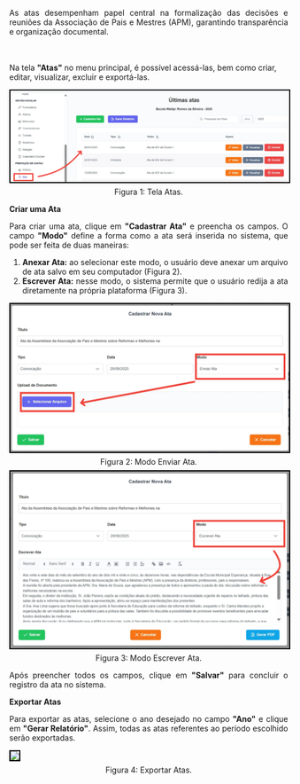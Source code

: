 <p align="justify">
As atas desempenham papel central na formalização das decisões e reuniões da Associação de Pais e Mestres (APM), garantindo transparência e organização documental.

<br><br>
Na tela <strong>"Atas"</strong> no menu principal, é possível acessá-las, bem como criar, editar, visualizar, excluir e exportá-las.
</p>



<figure style="margin: 0.5em 0;">
    <img src="../../img/pc/apm/atas/TelaAtas.png" style="border: 2px solid black;">
    <figcaption style="margin-top: 0.3em; text-align: center;">Figura 1: Tela Atas.</figcaption>
</figure>


**Criar uma Ata**
<p align="justify">
Para criar uma ata, clique em <strong>"Cadastrar Ata"</strong> e preencha os campos.
O campo <strong>"Modo"</strong> define a forma como a ata será inserida no sistema, que pode ser feita de duas maneiras:
</p>

<ol align="justify">
    <li>
        <strong>Anexar Ata:</strong> ao selecionar este modo, o usuário deve anexar um arquivo de ata salvo em seu computador (Figura 2).
    </li>
    <li>
        <strong>Escrever Ata:</strong> nesse modo, o sistema permite que o usuário redija a ata diretamente na própria plataforma (Figura 3).
    </li>
</ol>

<figure style="margin: 0.5em 0;">
    <img src="/docs/img/pc/apm/atas/EnviarAta.png" style="border: 2px solid black;">
    <figcaption style="margin-top: 0.3em; text-align: center;">Figura 2: Modo Enviar Ata.</figcaption>
</figure>

<figure style="margin: 0.5em 0;">
    <img src="../../img/pc/apm/atas/EscreverAta.png" style="border: 2px solid black;">
    <figcaption style="margin-top: 0.3em; text-align: center;">Figura 3: Modo Escrever Ata.</figcaption>
</figure>

<p align="justify">
Após preencher todos os campos, clique em <strong>"Salvar"</strong> para concluir o registro da ata no sistema.
</p>

**Exportar Atas**

<p align="justify">
Para exportar as atas, selecione o ano desejado no campo <strong>"Ano"</strong> e clique em <strong>"Gerar Relatório"</strong>. Assim, todas as atas referentes ao período escolhido serão exportadas.
</p>

<figure style="margin: 0.5em 0;">
    <img src="../img/pc/apm/atas/Exportar.png" style="border: 2px solid black;">
    <figcaption style="margin-top: 0.3em; text-align: center;">Figura 4: Exportar Atas.</figcaption>

</figure>

